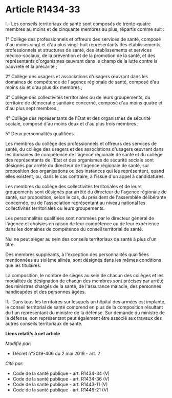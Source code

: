 # Article R1434-33

I.- Les conseils territoriaux de santé sont composés de trente-quatre membres au moins et de cinquante membres au plus,
répartis comme suit :

1° Collège des professionnels et offreurs des services de santé, composé d'au moins vingt et d'au plus vingt-huit
représentants des établissements, professionnels et structures de santé, des établissements et services médico-sociaux, de la
prévention et de la promotion de la santé, et des représentants d'organismes œuvrant dans le champ de la lutte contre la
pauvreté et la précarité ;

2° Collège des usagers et associations d'usagers œuvrant dans les domaines de compétence de l'agence régionale de santé,
composé d'au moins six et d'au plus dix membres ;

3° Collège des collectivités territoriales ou de leurs groupements, du territoire de démocratie sanitaire concerné, composé
d'au moins quatre et d'au plus sept membres ;

4° Collège des représentants de l'Etat et des organismes de sécurité sociale, composé d'au moins deux et d'au plus trois
membres ;

5° Deux personnalités qualifiées.

Les membres du collège des professionnels et offreurs des services de santé, du collège des usagers et des associations
d'usagers œuvrant dans les domaines de compétence de l'agence régionale de santé et du collège des représentants de l'Etat et
des organismes de sécurité sociale sont désignés par arrêté du directeur de l'agence régionale de santé, sur proposition des
organisations ou des instances qui les représentent, quand elles existent, ou, dans le cas contraire, à l'issue d'un appel à
candidatures.

Les membres du collège des collectivités territoriales et de leurs groupements sont désignés par arrêté du directeur de
l'agence régionale de santé, sur proposition, selon le cas, du président de l'assemblée délibérante concernée, ou de
l'association représentant au niveau national les collectivités territoriales ou leurs groupements.

Les personnalités qualifiées sont nommées par le directeur général de l'agence et choisies en raison de leur compétence ou de
leur expérience dans les domaines de compétence du conseil territorial de santé.

Nul ne peut siéger au sein des conseils territoriaux de santé à plus d'un titre.

Des membres suppléants, à l'exception des personnalités qualifiées mentionnées au sixième alinéa, sont désignés dans les
mêmes conditions que les titulaires.

La composition, le nombre de sièges au sein de chacun des collèges et les modalités de désignation de chacun des membres sont
précisés par arrêté des ministres chargés de la santé, de l'assurance maladie, des personnes handicapées et des personnes
âgées.

II.- Dans tous les territoires sur lesquels un hôpital des armées est implanté, le conseil territorial de santé comprend en
plus de la composition résultant du I un représentant du ministre de la défense. Sur demande du ministre de la défense, son
représentant peut également être associé aux travaux des autres conseils territoriaux de santé.

**Liens relatifs à cet article**

_Modifié par_:

  - Décret n°2019-406 du 2 mai 2019 - art. 2

_Cité par_:

  - Code de la santé publique - art. R1434-34 (V)
  - Code de la santé publique - art. R1434-36 (V)
  - Code de la santé publique - art. R1443-11 (V)
  - Code de la santé publique - art. R1446-21 (V)

